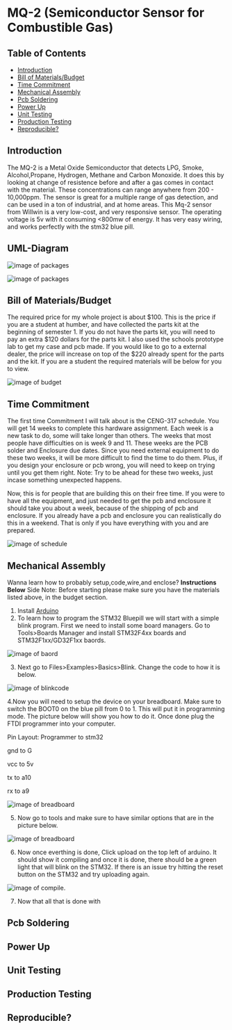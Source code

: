 # MQ-2 (Semiconductor Sensor for Combustible Gas)

## Table of Contents

* [Introduction](#Introduction)
* [Bill of Materials/Budget](#B)
* [Time Commitment](#T)
* [Mechanical Assembly](#M)
* [Pcb Soldering](#P)
* [Power Up](#PU)
* [Unit Testing](#UT)
* [Production Testing](#PT)
* [Reproducible?](#R)





## <a name="Introduction"> Introduction </a>

<p> The MQ-2 is a Metal Oxide Semiconductor that detects LPG, Smoke, Alcohol,Propane, Hydrogen, Methane and Carbon Monoxide. It does this by looking at change of resistence before and after a gas comes in contact with the material. These concentrations can range anywhere from 200 - 10,000ppm. The sensor is great for a multiple range of gas detection, and can be used in a ton of industrial, and at home areas. This Mq-2 sensor from Willwin is a very low-cost, and very responsive sensor. The operating voltage is 5v with it consuming <800mw of energy. It has very easy wiring, and works perfectly with the stm32 blue pill.<p>
 
## UML-Diagram

![image of packages](https://github.com/lucasfini/SmartHome/blob/master/images/UML.png)

![image of packages](https://github.com/lucasfini/SmartHome/blob/master/images/systemdiagram.png)

## <a name="B"> Bill of Materials/Budget </a>

The required price for my whole project is about $100. This is the price if you are a student at humber, and have collected the parts kit at the beginning of semester 1. If you do not have the parts kit, you will need to pay an extra $120 dollars for the parts kit. I also used the schools prototype lab to get my case and pcb made. If you would like to go to a external dealer, the price will increase on top of the $220 already spent for the parts and the kit. If you are a student the required materials will be below for you to view. 


![image of budget](https://github.com/lucasfini/SmartHome/blob/master/images/budget.png)


## <a name="T"> Time Commitment </a>

The first time Commitment I will talk about is the CENG-317 schedule. You will get 14 weeks to complete this hardware assignment. Each week is a new task to do, some will take longer than others. The weeks that most people have difficulties on is week 9 and 11. These weeks are the PCB solder and Enclosure due dates. Since you need external equipment to do these two weeks, it will be more difficult to find the time to do them. Plus, if you design your enclosure or pcb wrong, you will need to keep on trying until you get them right. Note: Try to be ahead for these two weeks, just incase something unexpected happens. 

Now, this is for people that are building this on their free time. If you were to have all the equipment, and just needed to get the pcb and enclosure it should take you about a week, because of the shipping of pcb and enclosure. If you already have a pcb and enclosure you can realistically do this in a weekend. That is only if you have everything with you and are prepared. 

![image of schedule](https://github.com/lucasfini/SmartHome/blob/master/images/sch.png)

## <a name="M"> Mechanical Assembly </a>

Wanna learn how to probably setup,code,wire,and enclose?  **Instructions Below**
Side Note: Before starting please make sure you have the materials listed above, in the budget section. 

1. Install [Arduino](https://www.arduino.cc/en/main/software)
2. To learn how to program the STM32 Bluepill we will start with a simple blink program. First we need to install some board managers. Go to Tools>Boards Manager and install STM32F4xx boards and STM32F1xx/GD32F1xx baords.

![image of baord](https://github.com/lucasfini/SmartHome/blob/master/images/Boards.png)

3. Next go to Files>Examples>Basics>Blink. Change the code to how it is below.

![image of blinkcode](https://github.com/lucasfini/SmartHome/blob/master/images/blink.png)

4.Now you will need to setup the device on your breadboard. Make sure to switch the BOOT0 on the blue pill from 0 to 1. This will put it in programming mode. The picture below will show you how to do it. Once done plug the FTDI programmer into your computer.

<p>Pin Layout: Programmer to stm32<p>
<p>gnd to G<p>
<p>vcc to 5v<p>
<p>tx to a10<p>
<p>rx to a9<p>

![image of breadboard](https://github.com/lucasfini/SmartHome/blob/master/images/realpic1.jpg)

5. Now go to tools and make sure to have similar options that are in the picture below. 

![image of breadboard](https://github.com/lucasfini/SmartHome/blob/master/images/toolsSettings.png)

6. Now once everthing is done, Click upload on the top left of arduino. It should show it compiling and once it is done, there should be a green light that will blink on the STM32. If there is an issue try hitting the reset button on the STM32 and try uploading again. 

![image of compile.](https://github.com/lucasfini/SmartHome/blob/master/images/FixedCode.png)

7. Now that all that is done with 






## <a name="P"> Pcb Soldering </a>

## <a name="PU"> Power Up</a>

## <a name="UT"> Unit Testing </a>

## <a name="PT"> Production Testing </a>

## <a name="R"> Reproducible?  </a>


